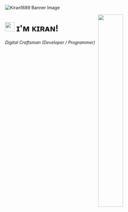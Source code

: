 <!--Banner-->
![Kiran1689 Banner Image]([https://i.imgur.com/s1N5P6i.jpg)

<!--Night Owl image-->
<div>
  <img align="right" width="40%" src=https://i.imgur.com/s1N5P6i.jpg>
</div>

<!--Header Name-->
# <img src="https://emojis.slackmojis.com/emojis/images/1531849430/4246/blob-sunglasses.gif?1531849430" width="30"/> ɪ'ᴍ ᴋɪʀᴀɴ! 
*Digital Craftsman (Developer / Programmer)*
<br /> 
